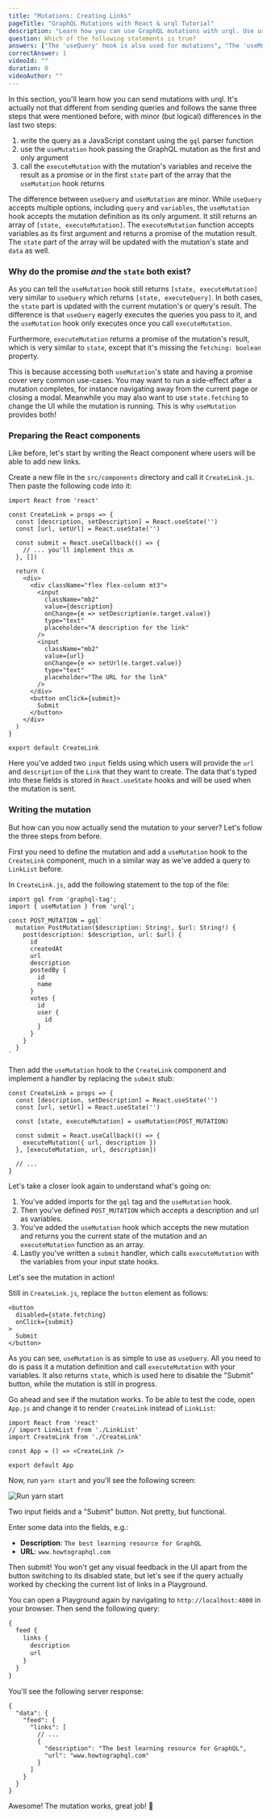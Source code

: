 ```yaml
---
title: "Mutations: Creating Links"
pageTitle: "GraphQL Mutations with React & urql Tutorial"
description: "Learn how you can use GraphQL mutations with urql. Use urql's 'useMutation' hook to define and send mutations."
question: Which of the following statements is true?
answers: ["The 'useQuery' hook is also used for mutations", "The 'useMutation' hook accepts only the mutation and returns its current state and a function that accepts variables", "The 'useMutation' hook accepts both a mutation and variables and returns a function", "GraphQL mutations never take any arguments"]
correctAnswer: 1
videoId: ""
duration: 0		
videoAuthor: ""
---
```


In this section, you'll learn how you can send mutations with urql. It's actually not that different from sending queries and follows the same three steps that were mentioned before, with minor (but logical) differences in the last two steps:

1. write the query as a JavaScript constant using the `gql` parser function
1. use the `useMutation` hook passing the GraphQL mutation as the first and only argument
1. call the `executeMutation` with the mutation's variables and receive the result as a promise or in the first `state` part of the array that the `useMutation` hook returns

The difference between `useQuery` and `useMutation` are minor. While `useQuery` accepts multiple options, including `query` and `variables`, the `useMutation` hook accepts the mutation definition as its only argument. It still returns an array of `[state, executeMutation]`. The `executeMutation`
function accepts variables as its first argument and returns a promise of the
mutation result. The `state` part of the array will be updated with the mutation's state and `data` as well.

### Why do the promise _and_ the `state` both exist?

As you can tell the `useMutation` hook still returns `[state, executeMutation]` very similar to `useQuery` which returns `[state, executeQuery]`. In both cases, the `state` part is updated with the current mutation's or query's result. The difference is that `useQuery` eagerly executes the queries you pass to it, and the `useMutation` hook only executes once you call `executeMutation`.

Furthermore, `executeMutation` returns a promise of the mutation's result, which is very similar to `state`, except that it's missing the `fetching: boolean` property.

This is because accessing both `useMutation`'s state and having a promise cover very common use-cases. You may want to run a side-effect after a mutation completes, for instance navigating away from the current page or closing a modal. Meanwhile you may also want to use `state.fetching` to change the UI while the mutation is running. This is why `useMutation` provides both!

### Preparing the React components

Like before, let's start by writing the React component where users will be able to add new links.

<Instruction>

Create a new file in the `src/components` directory and call it `CreateLink.js`. Then paste the following code into it:

```js(path=".../hackernews-react-urql/src/components/CreateLink.js")
import React from 'react'

const CreateLink = props => {
  const [description, setDescription] = React.useState('')
  const [url, setUrl] = React.useState('')
  
  const submit = React.useCallback(() => {
    // ... you'll implement this 🔜
  }, [])

  return (
    <div>
      <div className="flex flex-column mt3">
        <input
          className="mb2"
          value={description}
          onChange={e => setDescription(e.target.value)}
          type="text"
          placeholder="A description for the link"
        />
        <input
          className="mb2"
          value={url}
          onChange={e => setUrl(e.target.value)}
          type="text"
          placeholder="The URL for the link"
        />
      </div>
      <button onClick={submit}>
        Submit
      </button>
    </div>
  )
}

export default CreateLink
```

</Instruction>

Here you've added two `input` fields using which users will provide the `url` and `description` of the `Link` that they want to create. The data that's typed into these fields is stored in `React.useState` hooks and will be used when the mutation is sent.

### Writing the mutation

But how can you now actually send the mutation to your server? Let's follow the three steps from before.

First you need to define the mutation and add a `useMutation` hook to the `CreateLink` component, much in a similar way as we've added a query to `LinkList` before.

<Instruction>

In `CreateLink.js`, add the following statement to the top of the file:

```js(path=".../hackernews-react-urql/src/components/CreateLink.js")
import gql from 'graphql-tag';
import { useMutation } from 'urql';

const POST_MUTATION = gql`
  mutation PostMutation($description: String!, $url: String!) {
    post(description: $description, url: $url) {
      id
      createdAt
      url
      description
      postedBy {
        id
        name
      }
      votes {
        id
        user {
          id
        }
      }
    }
  }
`
```

</Instruction>

<Instruction>

Then add the `useMutation` hook to the `CreateLink` component and implement a handler by replacing the `submit` stub:

```js{5,7-9}(path=".../hackernews-react-urql/src/components/CreateLink.js")
const CreateLink = props => {
  const [description, setDescription] = React.useState('')
  const [url, setUrl] = React.useState('')

  const [state, executeMutation] = useMutation(POST_MUTATION)
  
  const submit = React.useCallback(() => {
    executeMutation({ url, description })
  }, [executeMutation, url, description])
  
  // ...
}
```

</Instruction>

Let's take a closer look again to understand what's going on:

1. You've added imports for the `gql` tag and the `useMutation` hook.
1. Then you've defined `POST_MUTATION` which accepts a description and url as variables.
1. You've added the `useMutation` hook which accepts the new mutation and returns you the current state of the mutation and an `executeMutation` function as an array.
1. Lastly you've written a `submit` handler, which calls `executeMutation` with the variables from your input state hooks.

Let's see the mutation in action!

<Instruction>

Still in `CreateLink.js`, replace the `button` element as follows:

```js{2-3}(path=".../hackernews-react-urql/src/components/CreateLink.js")
<button
  disabled={state.fetching}
  onClick={submit}
>
  Submit
</button>
```

</Instruction>

As you can see, `useMutation` is as simple to use as `useQuery`. All you need to do is pass it a mutation definition and call `executeMutation` with your variables. It also returns `state`, which is used here to disable the "Submit" button, while the mutation is still in progress.

<Instruction>

Go ahead and see if the mutation works. To be able to test the code, open `App.js` and change it to render `CreateLink` instead of `LinkList`:

```js(path=".../hackernews-react-urql/src/components/App.js")
import React from 'react'
// import LinkList from './LinkList'
import CreateLink from './CreateLink'

const App = () => <CreateLink />

export default App
```

</Instruction>

Now, run `yarn start` and you'll see the following screen:

![Run yarn start](http://imgur.com/AJNlEfj.png)

Two input fields and a "Submit" button. Not pretty, but functional.

Enter some data into the fields, e.g.:

- **Description**: `The best learning resource for GraphQL`
- **URL**: `www.howtographql.com`

Then submit! You won't get any visual feedback in the UI apart from the button switching to its disabled state, but let's see if the query actually worked by checking the current list of links in a Playground.

You can open a Playground again by navigating to `http://localhost:4000` in your browser. Then send the following query:

```graphql
{
  feed {
    links {
      description
      url
    }
  }
}
```

You'll see the following server response:

```js(nocopy)
{
  "data": {
    "feed": {
      "links": [
        // ...
        {
          "description": "The best learning resource for GraphQL",
          "url": "www.howtographql.com"
        }
      ]
    }
  }
}
```

Awesome! The mutation works, great job! 💪
